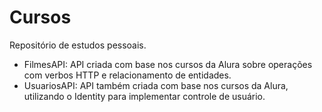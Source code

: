 # Cursos
Repositório de estudos pessoais.
- FilmesAPI: API criada com base nos cursos da Alura sobre operações com verbos HTTP e relacionamento de entidades.
- UsuariosAPI: API também criada com base nos cursos da Alura, utilizando o Identity para implementar controle de usuário.
